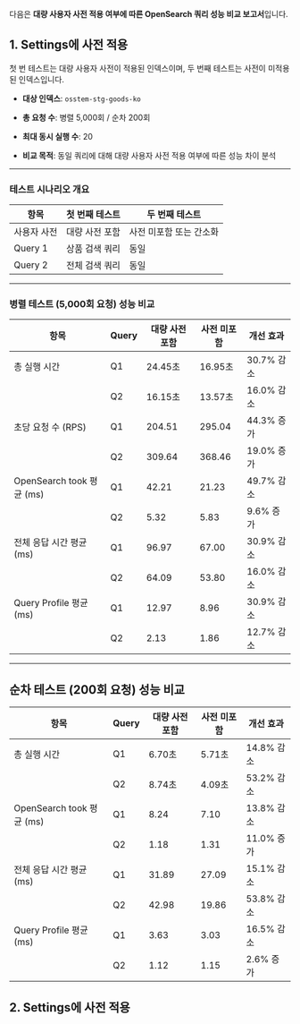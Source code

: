 다음은 **대량 사용자 사전 적용 여부에 따른 OpenSearch 쿼리 성능 비교 보고서**입니다. 

## 1. Settings에 사전 적용

첫 번 테스트는 대량 사용자 사전이 적용된 인덱스이며,
두 번째 테스트는 사전이 미적용된 인덱스입니다.

- **대상 인덱스**: `osstem-stg-goods-ko`
    
- **총 요청 수**: 병렬 5,000회 / 순차 200회
    
- **최대 동시 실행 수**: 20
    
- **비교 목적**: 동일 쿼리에 대해 대량 사용자 사전 적용 여부에 따른 성능 차이 분석
    

---

### 테스트 시나리오 개요

| 항목      | 첫 번째 테스트 | 두 번째 테스트      |
| ------- | -------- | ------------- |
| 사용자 사전  | 대량 사전 포함 | 사전 미포함 또는 간소화 |
| Query 1 | 상품 검색 쿼리 | 동일            |
| Query 2 | 전체 검색 쿼리 | 동일            |

---

### 병렬 테스트 (5,000회 요청) 성능 비교

| 항목                      | Query | 대량 사전 포함 | 사전 미포함 | 개선 효과    |
| ----------------------- | ----- | -------- | ------ | -------- |
| 총 실행 시간                 | Q1    | 24.45초   | 16.95초 | 30.7% 감소 |
|                         | Q2    | 16.15초   | 13.57초 | 16.0% 감소 |
| 초당 요청 수 (RPS)           | Q1    | 204.51   | 295.04 | 44.3% 증가 |
|                         | Q2    | 309.64   | 368.46 | 19.0% 증가 |
| OpenSearch took 평균 (ms) | Q1    | 42.21    | 21.23  | 49.7% 감소 |
|                         | Q2    | 5.32     | 5.83   | 9.6% 증가  |
| 전체 응답 시간 평균 (ms)        | Q1    | 96.97    | 67.00  | 30.9% 감소 |
|                         | Q2    | 64.09    | 53.80  | 16.0% 감소 |
| Query Profile 평균 (ms)   | Q1    | 12.97    | 8.96   | 30.9% 감소 |
|                         | Q2    | 2.13     | 1.86   | 12.7% 감소 |

---

## 순차 테스트 (200회 요청) 성능 비교

| 항목                      | Query | 대량 사전 포함 | 사전 미포함 | 개선 효과    |
| ----------------------- | ----- | -------- | ------ | -------- |
| 총 실행 시간                 | Q1    | 6.70초    | 5.71초  | 14.8% 감소 |
|                         | Q2    | 8.74초    | 4.09초  | 53.2% 감소 |
| OpenSearch took 평균 (ms) | Q1    | 8.24     | 7.10   | 13.8% 감소 |
|                         | Q2    | 1.18     | 1.31   | 11.0% 증가 |
| 전체 응답 시간 평균 (ms)        | Q1    | 31.89    | 27.09  | 15.1% 감소 |
|                         | Q2    | 42.98    | 19.86  | 53.8% 감소 |
| Query Profile 평균 (ms)   | Q1    | 3.63     | 3.03   | 16.5% 감소 |
|                         | Q2    | 1.12     | 1.15   | 2.6% 증가  |

## 2. Settings에 사전 적용